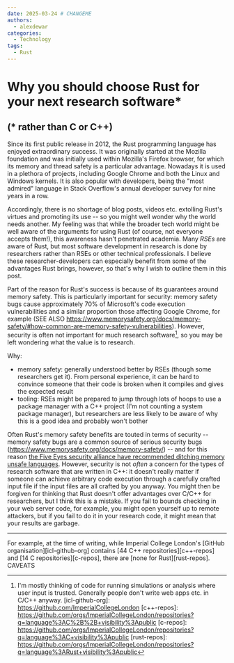 ```yaml
---
date: 2025-03-24 # CHANGEME
authors:
  - alexdewar
categories:
  - Technology
tags:
  - Rust
---
```


# Why you should choose Rust for your next research software*

## (* rather than C or C++)

Since its first public release in 2012, the Rust programming language has enjoyed extraordinary
success. It was originally started at the Mozilla foundation and was initially used within Mozilla's
Firefox browser, for which its memory and thread safety is a particular advantage. Nowadays it is
used in a plethora of projects, including Google Chrome and both the Linux and Windows kernels. It
is also popular with developers, being the "most admired" language in Stack Overflow's annual
developer survey for nine years in a row.

Accordingly, there is no shortage of blog posts, videos etc. extolling Rust's virtues and promoting
its use -- so you might well wonder why the world needs another. My feeling was that while the
broader tech world might be well aware of the arguments for using Rust (of course, not everyone
accepts them!), this awareness hasn't penetrated academia. Many *RSEs* are aware of Rust, but most
software development in research is done by researchers rather than RSEs or other technical
professionals. I believe these researcher-developers can especially benefit from some of the
advantages Rust brings, however, so that's why I wish to outline them in this post.

Part of the reason for Rust's success is because of its guarantees around memory safety. This is
particularly important for security: memory safety bugs cause approximately 70% of Microsoft's code
execution vulnerabilities and a similar proportion those affecting Google Chrome, for example (SEE
ALSO <https://www.memorysafety.org/docs/memory-safety/#how-common-are-memory-safety-vulnerabilities>).
However, security is often not important for much research software[^1], so you may be left
wondering what the value is to research.

Why:

- memory safety: generally understood better by RSEs (though some researchers get it). From personal
  experience, it can be hard to convince someone that their code is broken when it compiles and
  gives the expected result
- tooling: RSEs might be prepared to jump through lots of hoops to use a package manager with a C++
  project (I'm not counting a system package manager), but researchers are less likely to be aware
  of why this is a good idea and probably won't bother

Often Rust's memory safety benefits are touted in terms of security -- memory safety bugs are a common
source of serious security bugs (<https://www.memorysafety.org/docs/memory-safety/>) -- and for this
reason [the Five Eyes security alliance have recommended ditching memory unsafe
languages](https://www.theregister.com/2023/12/07/memory_correction_five_eyes/). However, security
is not *often* a concern for the types of research software that are written in C++: it doesn't
really matter if someone can achieve arbitrary code execution through a carefully crafted input file
if the input files are all crafted by you anyway. You might then be forgiven for thinking that Rust
doesn't offer advantages over C/C++ for researchers, but I think this is a mistake. If you fail to
bounds checking in your web server code, for example, you might open yourself up to remote
attackers, but if you fail to do it in your research code, it might mean that your results are
garbage.

-------------
For example, at the time of writing, while Imperial College London's [GitHub
organisation][icl-github-org] contains [44 C++ repositories][c++-repos] and [14 C
repositories][c-repos], there are [none for Rust][rust-repos]. CAVEATS

[^1]: I'm mostly thinking of code for running simulations or analysis where user input is trusted.
      Generally people don't write web apps etc. in C/C++ anyway.
[icl-github-org]: <https://github.com/ImperialCollegeLondon>
[c++-repos]: <https://github.com/orgs/ImperialCollegeLondon/repositories?q=language%3AC%2B%2B+visibility%3Apublic>
[c-repos]: <https://github.com/orgs/ImperialCollegeLondon/repositories?q=language%3AC+visibility%3Apublic>
[rust-repos]: <https://github.com/orgs/ImperialCollegeLondon/repositories?q=language%3ARust+visibility%3Apublic>
